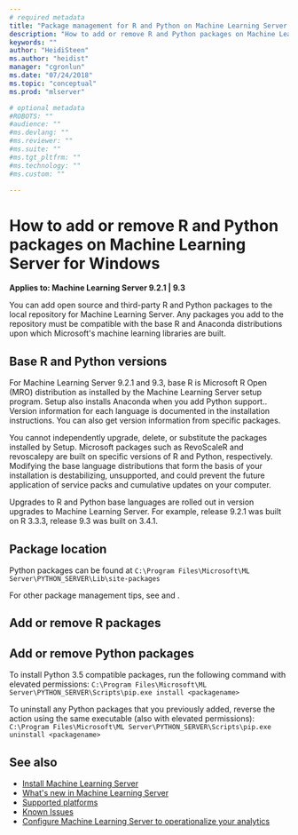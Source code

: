 ```yaml
---
# required metadata
title: "Package management for R and Python on Machine Learning Server for Windows"
description: "How to add or remove R and Python packages on Machine Learning Server for Windows."
keywords: ""
author: "HeidiSteen"
ms.author: "heidist"
manager: "cgronlun"
ms.date: "07/24/2018"
ms.topic: "conceptual"
ms.prod: "mlserver"

# optional metadata
#ROBOTS: ""
#audience: ""
#ms.devlang: ""
#ms.reviewer: ""
#ms.suite: ""
#ms.tgt_pltfrm: ""
#ms.technology: ""
#ms.custom: ""

---
```


# How to add or remove R and Python packages on Machine Learning Server for Windows

**Applies to:  Machine Learning Server 9.2.1 | 9.3**

You can add open source and third-party R and Python packages to the local repository for Machine Learning Server. Any packages you add to the repository must be compatible with the base R and Anaconda distributions upon which Microsoft's machine learning libraries are built.

## Base R and Python versions

For Machine Learning Server 9.2.1 and 9.3, base R is Microsoft R Open (MRO) distribution as installed by the Machine Learning Server setup program. Setup also installs Anaconda when you add Python support.. Version information for each language is documented in the installation instructions. You can also get version information from specific packages.

You cannot independently upgrade, delete, or substitute the packages installed by Setup. Microsoft packages such as RevoScaleR and revoscalepy are built on specific versions of R and Python, respectively. Modifying the base language distributions that form the basis of your installation is destabilizing, unsupported, and could prevent the future application of service packs and cumulative updates on your computer. 

Upgrades to R and Python base languages are rolled out in version upgrades to Machine Learning Server. For example, release 9.2.1 was built on R 3.3.3, release 9.3 was built on 3.4.1.


## Package location

Python packages can be found at `C:\Program Files\Microsoft\ML Server\PYTHON_SERVER\Lib\site-packages`

For other package management tips, see []() and []().

## Add or remove R packages

## Add or remove Python packages

To install Python 3.5 compatible packages, run the following command with elevated permissions: `C:\Program Files\Microsoft\ML Server\PYTHON_SERVER\Scripts\pip.exe install <packagename>`

To uninstall any Python packages that you previously added, reverse the action using the same executable (also with elevated permissions): `C:\Program Files\Microsoft\ML Server\PYTHON_SERVER\Scripts\pip.exe uninstall <packagename>`

## See also

+ [Install Machine Learning Server](r-server-install.md)
+ [What's new in Machine Learning Server](../whats-new-in-machine-learning-server.md)
+ [Supported platforms](r-server-install-supported-platforms.md)  
+ [Known Issues](../resources-known-issues.md)  
+ [Configure Machine Learning Server to operationalize your analytics](../what-is-operationalization.md)
